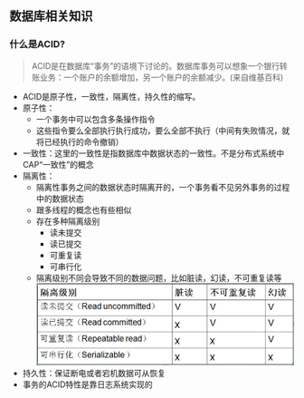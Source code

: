 ## 数据库相关知识

### 什么是ACID?

> ACID是在数据库“事务”的语境下讨论的。数据库事务可以想象一个银行转账业务：一个账户的余额增加，另一个账户的余额减少。(来自维基百科)

- ACID是原子性，一致性，隔离性，持久性的缩写。
- 原子性：
    - 一个事务中可以包含多条操作指令
    - 这些指令要么全部执行执行成功，要么全部不执行（中间有失败情况，就将已经执行的命令撤销）
- 一致性：这里的一致性是指数据库中数据状态的一致性。不是分布式系统中CAP“一致性”的概念
- 隔离性：
    - 隔离性事务之间的数据状态时隔离开的，一个事务看不见另外事务的过程中的数据状态
    - 跟多线程的概念也有些相似
    - 存在多种隔离级别
        - 读未提交
        - 读已提交
        - 可重复读
        - 可串行化
    - 隔离级别不同会导致不同的数据问题，比如脏读，幻读，不可重复读等
![隔离级别](./img/隔离级别.jpg)
- 持久性：保证断电或者宕机数据可从恢复
- 事务的ACID特性是靠日志系统实现的